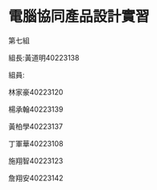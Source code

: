 # 電腦協同產品設計實習

第七組

組長:黃道明40223138 

組員:

林家豪40223120

楊承翰40223139

黃柏學40223137

丁軍華40223108

施翔智40223123

詹翔安40223142

